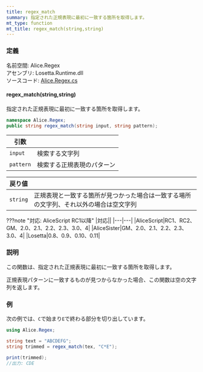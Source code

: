 ```yaml
---
title: regex_match
summary: 指定された正規表現に最初に一致する箇所を取得します。
mt_type: function
mt_title: regex_match(string,string)
---
```


### 定義
名前空間: Alice.Regex<br/>
アセンブリ: Losetta.Runtime.dll<br/>
ソースコード: [Alice.Regex.cs](https://github.com/WSOFT-Project/Losetta/blob/master/Losetta.Runtime/Alice.Regex.cs)

#### regex_match(string,string)

指定された正規表現に最初に一致する箇所を取得します。

```cs title="AliceScript"
namespace Alice.Regex;
public string regex_match(string input, string pattern);
```

|引数| |
|-|-|
|`input`|検索する文字列|
|`pattern`|検索する正規表現のパターン|

|戻り値| |
|-|-|
|`string`|正規表現と一致する箇所が見つかった場合は一致する場所の文字列、それ以外の場合は空文字列|

???note "対応: AliceScript RC1以降"
    |対応||
    |---|---|
    |AliceScript|RC1、RC2、GM、2.0、2.1、2.2、2.3、3.0、4|
    |AliceSister|GM、2.0、2.1、2.2、2.3、3.0、4|
    |Losetta|0.8、0.9、0.10、0.11|

### 説明
この関数は、指定された正規表現に最初に一致する箇所を取得します。

正規表現パターンに一致するものが見つからなかった場合、この関数は空の文字列を返します。

### 例
次の例では、`C`で始まり`E`で終わる部分を切り出しています。

```cs title="AliceScript"
using Alice.Regex;

string text = "ABCDEFG";
string trimmed = regex_match(tex, "C*E");

print(trimmed);
//出力: CDE
```